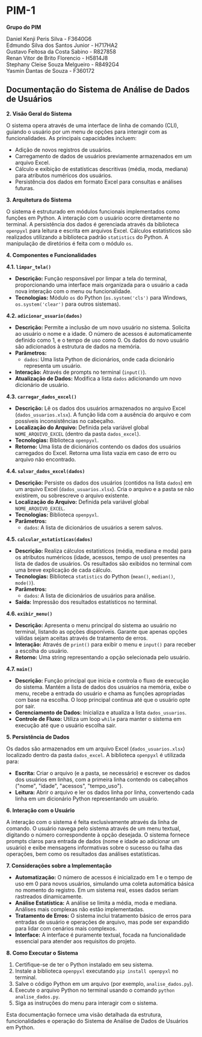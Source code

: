 # PIM-1

**Grupo do PIM**<br> 
 
Daniel Kenji Peris Silva - F3640G6<br> 
Edmundo Silva dos Santos Junior - H717HA2<br>
Gustavo Feitosa da Costa Sabino - R827858<br>
Renan Vitor de Brito Florencio - H5814J8<br>
Stephany Cleise Souza Melgueiro - R8492G4<br>
Yasmin Dantas de Souza - F360172<br>

## Documentação do Sistema de Análise de Dados de Usuários  

 

**2. Visão Geral do Sistema**

O sistema opera através de uma interface de linha de comando (CLI), guiando o usuário por um menu de opções para interagir com as funcionalidades. As principais capacidades incluem:

* Adição de novos registros de usuários.
* Carregamento de dados de usuários previamente armazenados em um arquivo Excel.
* Cálculo e exibição de estatísticas descritivas (média, moda, mediana) para atributos numéricos dos usuários.
* Persistência dos dados em formato Excel para consultas e análises futuras.

**3. Arquitetura do Sistema**

O sistema é estruturado em módulos funcionais implementados como funções em Python. A interação com o usuário ocorre diretamente no terminal. A persistência dos dados é gerenciada através da biblioteca `openpyxl` para leitura e escrita em arquivos Excel. Cálculos estatísticos são realizados utilizando a biblioteca padrão `statistics` do Python. A manipulação de diretórios é feita com o módulo `os`.

**4. Componentes e Funcionalidades**

**4.1. `limpar_tela()`**

* **Descrição:** Função responsável por limpar a tela do terminal, proporcionando uma interface mais organizada para o usuário a cada nova interação com o menu ou funcionalidade.
* **Tecnologias:** Módulo `os` do Python (`os.system('cls')` para Windows, `os.system('clear')` para outros sistemas).

**4.2. `adicionar_usuario(dados)`**

* **Descrição:** Permite a inclusão de um novo usuário no sistema. Solicita ao usuário o nome e a idade. O número de acessos é automaticamente definido como 1, e o tempo de uso como 0. Os dados do novo usuário são adicionados à estrutura de dados na memória.
* **Parâmetros:**
    * `dados`: Uma lista Python de dicionários, onde cada dicionário representa um usuário.
* **Interação:** Através de prompts no terminal (`input()`).
* **Atualização de Dados:** Modifica a lista `dados` adicionando um novo dicionário de usuário.

**4.3. `carregar_dados_excel()`**

* **Descrição:** Lê os dados dos usuários armazenados no arquivo Excel (`dados_usuarios.xlsx`). A função lida com a ausência do arquivo e com possíveis inconsistências no cabeçalho.
* **Localização do Arquivo:** Definida pela variável global `NOME_ARQUIVO_EXCEL` (dentro da pasta `dados_excel`).
* **Tecnologias:** Biblioteca `openpyxl`.
* **Retorno:** Uma lista de dicionários contendo os dados dos usuários carregados do Excel. Retorna uma lista vazia em caso de erro ou arquivo não encontrado.

**4.4. `salvar_dados_excel(dados)`**

* **Descrição:** Persiste os dados dos usuários (contidos na lista `dados`) em um arquivo Excel (`dados_usuarios.xlsx`). Cria o arquivo e a pasta se não existirem, ou sobrescreve o arquivo existente.
* **Localização do Arquivo:** Definida pela variável global `NOME_ARQUIVO_EXCEL`.
* **Tecnologias:** Biblioteca `openpyxl`.
* **Parâmetros:**
    * `dados`: A lista de dicionários de usuários a serem salvos.

**4.5. `calcular_estatisticas(dados)`**

* **Descrição:** Realiza cálculos estatísticos (média, mediana e moda) para os atributos numéricos (idade, acessos, tempo de uso) presentes na lista de dados de usuários. Os resultados são exibidos no terminal com uma breve explicação de cada cálculo.
* **Tecnologias:** Biblioteca `statistics` do Python (`mean()`, `median()`, `mode()`).
* **Parâmetros:**
    * `dados`: A lista de dicionários de usuários para análise.
* **Saída:** Impressão dos resultados estatísticos no terminal.

**4.6. `exibir_menu()`**

* **Descrição:** Apresenta o menu principal do sistema ao usuário no terminal, listando as opções disponíveis. Garante que apenas opções válidas sejam aceitas através de tratamento de erros.
* **Interação:** Através de `print()` para exibir o menu e `input()` para receber a escolha do usuário.
* **Retorno:** Uma string representando a opção selecionada pelo usuário.

**4.7. `main()`**

* **Descrição:** Função principal que inicia e controla o fluxo de execução do sistema. Mantém a lista de dados dos usuários na memória, exibe o menu, recebe a entrada do usuário e chama as funções apropriadas com base na escolha. O loop principal continua até que o usuário opte por sair.
* **Gerenciamento de Dados:** Inicializa e atualiza a lista `dados_usuarios`.
* **Controle de Fluxo:** Utiliza um loop `while` para manter o sistema em execução até que o usuário escolha sair.

**5. Persistência de Dados**

Os dados são armazenados em um arquivo Excel (`dados_usuarios.xlsx`) localizado dentro da pasta `dados_excel`. A biblioteca `openpyxl` é utilizada para:

* **Escrita:** Criar o arquivo (e a pasta, se necessário) e escrever os dados dos usuários em linhas, com a primeira linha contendo os cabeçalhos ("nome", "idade", "acessos", "tempo\_uso").
* **Leitura:** Abrir o arquivo e ler os dados linha por linha, convertendo cada linha em um dicionário Python representando um usuário.

**6. Interação com o Usuário**

A interação com o sistema é feita exclusivamente através da linha de comando. O usuário navega pelo sistema através de um menu textual, digitando o número correspondente à opção desejada. O sistema fornece prompts claros para entrada de dados (nome e idade ao adicionar um usuário) e exibe mensagens informativas sobre o sucesso ou falha das operações, bem como os resultados das análises estatísticas.

**7. Considerações sobre a Implementação**

* **Automatização:** O número de acessos é inicializado em 1 e o tempo de uso em 0 para novos usuários, simulando uma coleta automática básica no momento do registro. Em um sistema real, esses dados seriam rastreados dinamicamente.
* **Análise Estatística:** A análise se limita a média, moda e mediana. Análises mais complexas não estão implementadas.
* **Tratamento de Erros:** O sistema inclui tratamento básico de erros para entradas de usuário e operações de arquivo, mas pode ser expandido para lidar com cenários mais complexos.
* **Interface:** A interface é puramente textual, focada na funcionalidade essencial para atender aos requisitos do projeto.

**8. Como Executar o Sistema**

1.  Certifique-se de ter o Python instalado em seu sistema.
2.  Instale a biblioteca `openpyxl` executando `pip install openpyxl` no terminal.
3.  Salve o código Python em um arquivo (por exemplo, `analise_dados.py`).
4.  Execute o arquivo Python no terminal usando o comando `python analise_dados.py`.
5.  Siga as instruções do menu para interagir com o sistema.

Esta documentação fornece uma visão detalhada da estrutura, funcionalidades e operação do Sistema de Análise de Dados de Usuários em Python.
